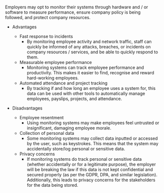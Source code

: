 Employers may opt to monitor their systems through hardware and / or software to measure performance, ensure company policy is being followed, and protect company resources. 
- Advantages
    - Fast response to incidents
        - By monitoring employee activity and network traffic, staff can quickly be informed of any attacks, breaches, or incidents on company resources / services, and be able to quickly respond to them.
    - Measurable employee performance
        - Monitoring systems can track employee performance and productivity. This makes it easier to find, recognise and reward hard-working employees. 
    - Automated attendance and project tracking
        - By tracking if and how long an employee uses a system for, this data can be used with other tools to automatically manage employees, payslips, projects, and attendance. 

- Disadvantages
    - Employee resentment
        - Using monitoring systems may make employees feel untrusted or insignificant, damaging employee morale. 
    - Collection of personal data
        - Some monitoring systems may collect data inputted or accessed by the user, such as keystrokes. This means that the system may accidentally store/log personal or sensitive data. 
    - Privacy concerns
        - If monitoring systems do track personal or sensitive data (whether accidentally or for a legitimate purpose), the employer will be breaking the law if this data is not kept confidential and secured properly (as per the GDPR, DPA, and similar legislation). Additionally, this leads to privacy concerns for the stakeholders for the data being stored.